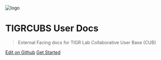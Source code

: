 <!-- _coverpage.md -->

![logo](_img/cub_paw.png)

# TIGRCUBS User Docs

> External Facing docs for TIGR Lab Collaborative User Base (CUB)


[Edit on Github](https://github.com/TIGRLab/TIGRCUB-external)
[Get Started](#TIGRCUB-external)
